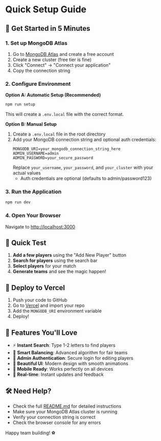# Quick Setup Guide

## 🚀 Get Started in 5 Minutes

### 1. Set up MongoDB Atlas
1. Go to [MongoDB Atlas](https://cloud.mongodb.com) and create a free account
2. Create a new cluster (free tier is fine)
3. Click "Connect" → "Connect your application"
4. Copy the connection string

### 2. Configure Environment
**Option A: Automatic Setup (Recommended)**
```bash
npm run setup
```
This will create a `.env.local` file with the correct format.

**Option B: Manual Setup**
1. Create a `.env.local` file in the root directory
2. Add your MongoDB connection string and optional auth credentials:
   ```
   MONGODB_URI=your_mongodb_connection_string_here
   ADMIN_USERNAME=admin
   ADMIN_PASSWORD=your_secure_password
   ```
   Replace `your_username`, `your_password`, and `your_cluster` with your actual values
   - Auth credentials are optional (defaults to admin/password123)

### 3. Run the Application
```bash
npm run dev
```

### 4. Open Your Browser
Navigate to [http://localhost:3000](http://localhost:3000)

## 🎯 Quick Test

1. **Add a few players** using the "Add New Player" button
2. **Search for players** using the search bar
3. **Select players** for your match
4. **Generate teams** and see the magic happen!

## 🚀 Deploy to Vercel

1. Push your code to GitHub
2. Go to [Vercel](https://vercel.com) and import your repo
3. Add the `MONGODB_URI` environment variable
4. Deploy!

## 📱 Features You'll Love

- ⚡ **Instant Search**: Type 1-2 letters to find players
- 🎯 **Smart Balancing**: Advanced algorithm for fair teams
- 🔐 **Admin Authentication**: Secure login for editing players
- 🎨 **Beautiful UI**: Modern design with smooth animations
- 📱 **Mobile Ready**: Works perfectly on all devices
- 🔄 **Real-time**: Instant updates and feedback

## 🛠️ Need Help?

- Check the full [README.md](README.md) for detailed instructions
- Make sure your MongoDB Atlas cluster is running
- Verify your connection string is correct
- Check the browser console for any errors

Happy team building! ⚽
